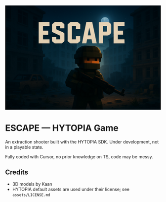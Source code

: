 ![ESCAPE](https://raw.githubusercontent.com/SQ-WARE/ESCAPE/master/banner.png)

# ESCAPE — HYTOPIA Game

An extraction shooter built with the HYTOPIA SDK. Under development, not in a playable state.

Fully coded with Cursor, no prior knowledge on TS, code may be messy.


## Credits

- 3D models by Kaan
- HYTOPIA default assets are used under their license; see `assets/LICENSE.md`



